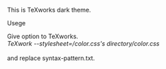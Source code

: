 This is TeXworks dark theme.

Usege

Give option to TeXworks.</br>
*TeXwork --stylesheet=/color.css's directory/color.css*</br></br>
and replace syntax-pattern.txt.
